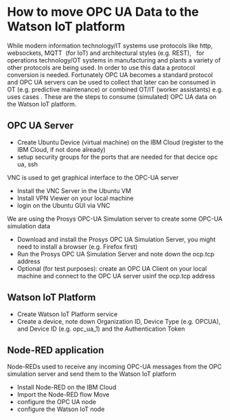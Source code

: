 # How to move OPC UA Data to the Watson IoT platform
While modern information technology/IT systems use protocols like http, websockets, MQTT  (for IoT) and architectural styles (e.g. REST),   for operations technology/OT systems in manufacturing and plants a variety of other protocols are being used. In order to use this data a protocol conversion is needed. Fortunately OPC UA becomes a standard protocol and OPC UA servers can be used to collect that later can be consumed in OT (e.g. predictive maintenance) or combined OT/IT (worker assistants) e.g. uses cases . These are the steps to consume (simulated) OPC UA data on the Watson IoT platform.

## OPC UA Server 
* Create Ubuntu Device (virtual machine) on the IBM Cloud (register to the IBM Cloud, if not done already)
* setup security groups for the ports that are needed for that decice opc ua, ssh

VNC is used to get graphical interface to the OPC-UA server
* Install the VNC Server in the Ubuntu VM
* Install VPN Viewer on your local machine
* login on the Ubuntu GUI via VNC

We are using the Prosys OPC-UA Simulation server to create some OPC-UA simulation data
* Download and install the Prosys OPC UA Simulation Server, you might need to install a browser (e.g. Firefox first)
* Run the Prosys OPC UA Simulation Server and note down the ocp.tcp address
* Optional (for test purposes): create an OPC UA Client on your local machine and connect to the OPC UA server usinf the ocp.tcp address

## Watson IoT Platform
* Create Watson IoT Platform service
* Create a device, note down Organization ID, Device Type (e.g. OPCUA), and Device ID (e.g. opc_ua_1) and the Authentication Token

## Node-RED application
Node-REDs used to receive any incoming OPC-UA messages from the OPC simulation server and send them to the Watson IoT platform
* Install Node-RED on the IBM Cloud
* Import the Node-RED flow Move
* configure the OPC UA node
* configure the Watson IoT node
